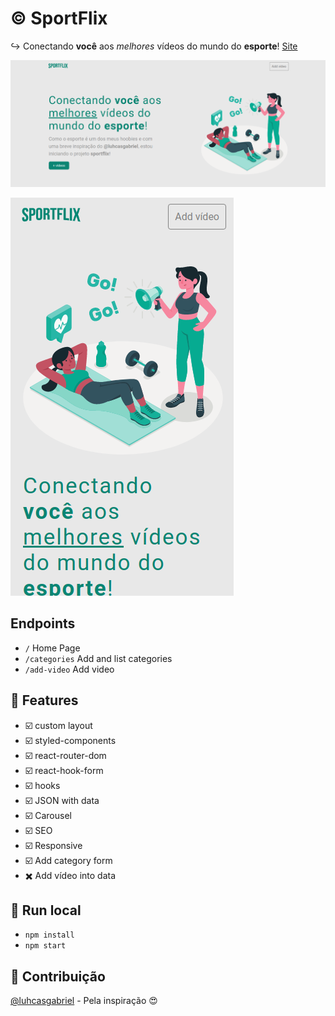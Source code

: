 # :copyright: SportFlix

:arrow_right_hook: Conectando **você** aos *melhores* vídeos do mundo do **esporte**! [Site](https://sportflix.vercel.app/)

![Home desktop](https://raw.githubusercontent.com/laisfrigerio/sport-flix/master/screenshots/home-desktop.png)

![Home mobile](https://raw.githubusercontent.com/laisfrigerio/sport-flix/master/screenshots/home-mobile.png)

## Endpoints

- `/` Home Page
- `/categories` Add and list categories
- `/add-video` Add video 

## :pencil: Features

- :ballot_box_with_check: custom layout
- :ballot_box_with_check: styled-components
- :ballot_box_with_check: react-router-dom
- :ballot_box_with_check: react-hook-form
- :ballot_box_with_check: hooks
- :ballot_box_with_check: JSON with data
- :ballot_box_with_check: Carousel
- :ballot_box_with_check: SEO
- :ballot_box_with_check: Responsive
- :ballot_box_with_check: Add category form
- :heavy_multiplication_x: Add vídeo into data

## :gem: Run local

- `npm install`
- `npm start`

## :muscle: Contribuição

[@luhcasgabriel](https://github.com/lucashgabriel/) - Pela inspiração :heart_eyes: